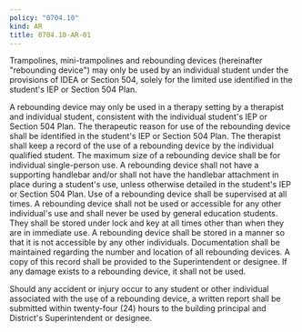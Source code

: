 ```yaml
---
policy: "0704.10"
kind: AR
title: 0704.10-AR-01
---
```


Trampolines, mini-trampolines and rebounding devices (hereinafter "rebounding device") may only be used by an
individual student under the provisions of IDEA or Section 504, solely for the limited use identified in the student's
IEP or Section 504 Plan.


A rebounding device may only be used in a therapy setting by a therapist and individual student, consistent
with the individual student's IEP or Section 504 Plan.
The therapeutic reason for use of the rebounding device shall be identified in the student's IEP or
Section 504 Plan.
The therapist shall keep a record of the use of a rebounding device by the individual qualified student.
The maximum size of a rebounding device shall be for individual single-person use.
A rebounding device shall not have a supporting handlebar and/or shall not have the handlebar attachment in
place during a student's use, unless otherwise detailed in the student's IEP or Section 504 Plan.
Use of a rebounding device shall be supervised at all times.
A rebounding device shall not be used or accessible for any other individual's use and shall never be used by
general education students. They shall be stored under lock and key at all times other than when they are in
immediate use.
A rebounding device shall be stored in a manner so that it is not accessible by any other individuals.
Documentation shall be maintained regarding the number and location of all rebounding devices. A copy of
this record shall be provided to the Superintendent or designee.
If any damage exists to a rebounding device, it shall not be used.

Should any accident or injury occur to any student or other individual associated with the use of a rebounding device,
a written report shall be submitted within twenty-four (24) hours to the building principal and District's
Superintendent or designee.
